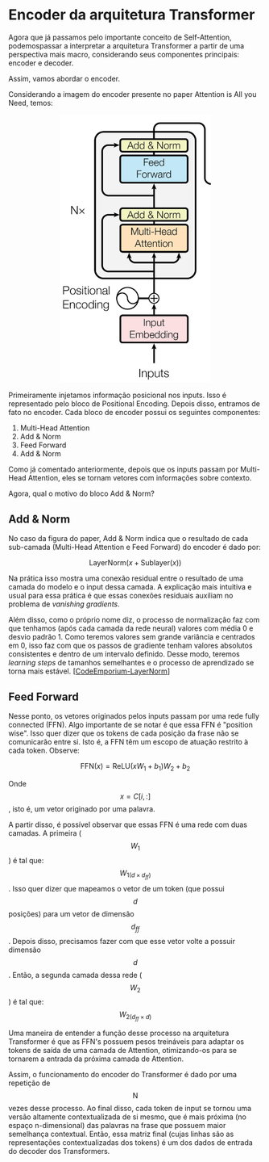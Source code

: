 # Encoder da arquitetura Transformer

Agora que já passamos pelo importante conceito de Self-Attention, podemospassar a interpretar a arquitetura Transformer a partir de uma perspectiva mais macro, considerando seus componentes principais: encoder e decoder.

Assim, vamos abordar o encoder.

Considerando a imagem do encoder presente no paper Attention is All you Need, temos:

<div align="center">
<img src="images/encoder1.png" alt="Encoder Transformer" width="300"/>
</div>

Primeiramente injetamos informação posicional nos inputs. Isso é representado pelo bloco de Positional Encoding.
Depois disso, entramos de fato no encoder. Cada bloco de encoder possui os seguintes componentes:

1. Multi-Head Attention
2. Add & Norm
3. Feed Forward
4. Add & Norm

Como já comentado anteriormente, depois que os inputs passam por Multi-Head Attention, eles se tornam vetores com informações sobre contexto.

Agora, qual o motivo do bloco Add & Norm?

## Add & Norm

No caso da figura do paper, Add & Norm indica que o resultado de cada sub-camada (Multi-Head Attention e Feed Forward) do encoder é dado por:

$$
\text{LayerNorm}\left( x + \text{Sublayer}(x)\right)
$$

Na prática isso mostra uma conexão residual entre o resultado de uma camada do modelo e o input dessa camada. A explicação mais intuitiva e usual para essa prática é que essas conexões residuais auxiliam no problema de _vanishing gradients_.

Além disso, como o próprio nome diz, o processo de normalização faz com que tenhamos (após cada camada da rede neural) valores com média 0 e desvio padrão 1. Como teremos valores sem grande variância e centrados em 0, isso faz com que os passos de gradiente tenham valores absolutos consistentes e dentro de um intervalo definido. Desse modo, teremos _learning steps_ de tamanhos semelhantes e o processo de aprendizado se torna mais estável. \[[CodeEmporium-LayerNorm](Bibliografia.md)]

## Feed Forward
Nesse ponto, os vetores originados pelos inputs passam por uma rede fully connected (FFN). Algo importante de se notar é que essa FFN é "position wise". Isso quer dizer que os tokens de cada posição da frase não se comunicarão entre si. Isto é, a FFN têm um escopo de atuação restrito à cada token. Observe:

$$
\text{FFN}(x) = \text{ReLU}(xW_1 + b_1)W_2 + b_2
$$

Onde $$x = C[i, :]$$, isto é, um vetor originado por uma palavra.

A partir disso, é possível observar que essas FFN é uma rede com duas camadas. A primeira ($$W_1$$) é tal que:
$$W_{1(d \times d_{ff})}$$. Isso quer dizer que mapeamos o vetor de um token (que possui $$d$$ posições) para um vetor de dimensão $$d_{ff}$$. Depois disso, precisamos fazer com que esse vetor volte a possuir dimensão $$d$$. Então, a segunda camada dessa rede ($$W_2$$) é tal que: $$W_{2(d_{ff} \times d)}$$

Uma maneira de entender a função desse processo na arquitetura Transformer é que as FFN's possuem pesos treináveis para adaptar os tokens de saída de uma camada de Attention, otimizando-os para se tornarem a entrada da próxima camada de Attention.


Assim, o funcionamento do encoder do Transformer é dado por uma repetição de $$\text{N}$$ vezes desse processo. Ao final disso, cada token de input se tornou uma versão altamente contextualizada de si mesmo, que é mais próxima (no espaço n-dimensional) das palavras na frase que possuem maior semelhança contextual. Então, essa matriz final (cujas linhas são as representações contextualizadas dos tokens) é um dos dados de entrada do decoder dos Transformers. 
